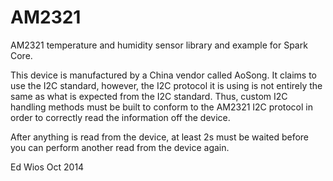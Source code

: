 AM2321
======

AM2321 temperature and humidity sensor library and example for Spark Core.

This device is manufactured by a China vendor called AoSong. It claims to use the I2C standard, however, the I2C protocol it is using is not entirely the same as what is expected from the I2C standard. Thus, custom I2C handling methods must be built to conform to the AM2321 I2C protocol in order to correctly read the information off the device.

After anything is read from the device, at least 2s must be waited before you can perform another read from the device again.

Ed Wios
Oct 2014

